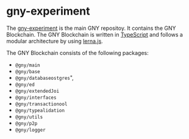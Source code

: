 
# gny-experiment

The [gny-experiment](https://github.com/gnyio/gny-experiment) is the main GNY repositoy. It contains the GNY Blockchain. The GNY Blockchain is written in [TypeScript](https://www.typescriptlang.org) and follows a modular architecture by using [lerna.js](https://github.com/lerna/lerna).

The GNY Blockchain consists of the following packages:

- `@gny/main`
- `@gny/base`
- `@gny/databaseostgres`",
- `@gny/ed`
- `@gny/extendedJoi`
- `@gny/interfaces`
- `@gny/transactionool`
- `@gny/typealidation`
- `@gny/utils`
- `@gny/p2p`
- `@gny/logger`
